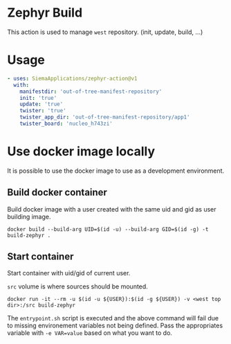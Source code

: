 # Zephyr Build
This action is used to manage `west` repository. (init, update, build, ...)

# Usage
```yaml
- uses: SiemaApplications/zephyr-action@v1
  with:
    manifestdir: 'out-of-tree-manifest-repository'
    init: 'true'
    update: 'true'
    twister: 'true'
    twister_app_dir: 'out-of-tree-manifest-repository/app1'
    twister_board: 'nucleo_h743zi'
```

# Use docker image locally
It is possible to use the docker image to use as a development environment.

## Build docker container
Build docker image with a user created with the same uid and gid as user building image.
```
docker build --build-arg UID=$(id -u) --build-arg GID=$(id -g) -t build-zephyr .
```

## Start container
Start container with uid/gid of current user.

`src` volume is where sources should be mounted.
```
docker run -it --rm -u $(id -u ${USER}):$(id -g ${USER}) -v <west top dir>:/src build-zephyr
```
The `entrypoint.sh` script is executed and the above command will fail due to missing environement variables not being defined. Pass the appropriates variable with `-e VAR=value` based on what you want to do.

